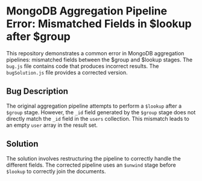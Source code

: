 # MongoDB Aggregation Pipeline Error: Mismatched Fields in $lookup after $group
This repository demonstrates a common error in MongoDB aggregation pipelines: mismatched fields between the $group and $lookup stages.
The `bug.js` file contains code that produces incorrect results. The `bugSolution.js` file provides a corrected version.

## Bug Description
The original aggregation pipeline attempts to perform a `$lookup` after a `$group` stage.  However, the `_id` field generated by the `$group` stage does not directly match the `_id` field in the `users` collection. This mismatch leads to an empty `user` array in the result set.

## Solution
The solution involves restructuring the pipeline to correctly handle the different fields.  The corrected pipeline uses an `$unwind` stage before `$lookup` to correctly join the documents.